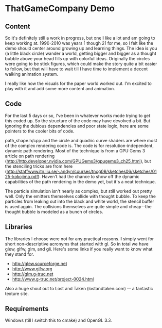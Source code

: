 ThatGameCompany Demo
====================

Content
-------

So it's definitely still a work in progress, but one I like a lot and am going to keep working at. 1990-2010 was years 1 though 21 for me, so I felt like the demo should center around growing up and learning things. The idea is you (a little black circle) wander a world, getting bigger and bigger as a thought bubble above your head fills up with colorful ideas. Originally the circles were going to be stick figures, which could make the story quite a bit easier to follow, but that will have to wait till I have time to implement a decent walking animation system.

I really like how the visuals for the paper world worked out. I'm excited to play with it and add some more content and animation.

Code
----

For the last 5 days or so, I've been in whatever works mode trying to get this coded up. So the structure of the code may have devolved a bit. But ignoring the dubious dependencies and poor state logic, here are some pointers to the cooler bits of code.

path_shape.h/cpp and the circle and quadric curve shaders are where most of the complex rendering code is. The code is for resolution-independent, dynamic path rendering. Most of the technique is from a GPU Gems 3 article on path rendering (http://http.developer.nvidia.com/GPUGems3/gpugems3_ch25.html), but the stenciling tricks are from here (http://staffwww.itn.liu.se/~andyn/courses/tncg08/sketches06/sketches/0125-kokojima.pdf). Haven't had the chance to show off the dynamic capabilities of the path rendering in the demo yet, but it's a neat technique.

The particle simulation isn't nearly as complex, but still worked out pretty well. Only the emitters themselves collide with thought bubble. To keep the particles from leaking out into the black and white world, the stencil buffer is used again. The collisions themselves are quite simple and cheap--the thought bubble is modeled as a bunch of circles.

Libraries
---------

The libraries I choose were not for any practical reasons. I simply went for short non-descriptive acronyms that started with gl. So in total we have glew, glfw, glm, and gli. Here's some links if you really want to know what they stand for.
 
 * http://glew.sourceforge.net
 * http://www.glfw.org
 * http://glm.g-truc.net
 * http://www.g-truc.net/project-0024.html

Also a huge shout out to Lost and Taken (lostandtaken.com) -- a fantastic texture site.

Requirements
------------

Windows (till I switch this to cmake) and OpenGL 3.3.